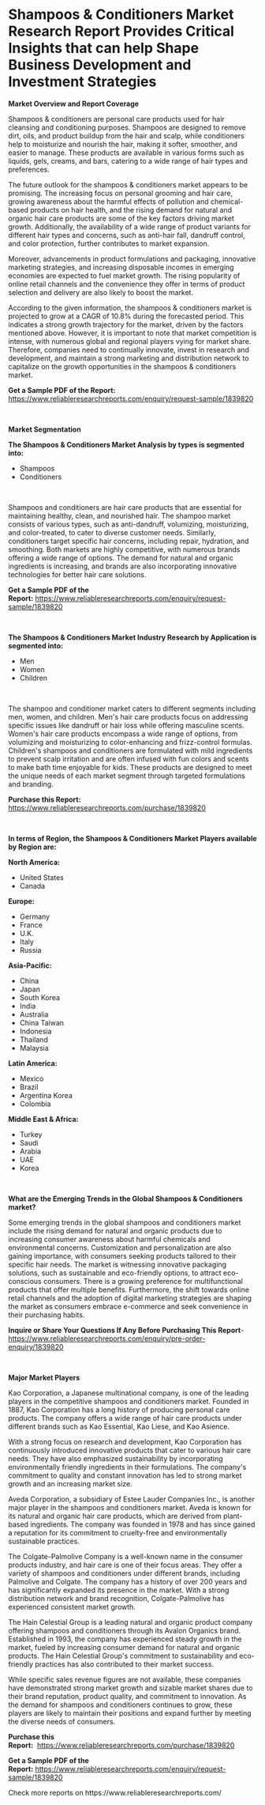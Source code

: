 <p><h1>Shampoos & Conditioners Market Research Report Provides Critical Insights that can help Shape Business Development and Investment Strategies</h1></p><p><strong>Market Overview and Report Coverage</strong></p>
<p><p>Shampoos & conditioners are personal care products used for hair cleansing and conditioning purposes. Shampoos are designed to remove dirt, oils, and product buildup from the hair and scalp, while conditioners help to moisturize and nourish the hair, making it softer, smoother, and easier to manage. These products are available in various forms such as liquids, gels, creams, and bars, catering to a wide range of hair types and preferences.</p><p>The future outlook for the shampoos & conditioners market appears to be promising. The increasing focus on personal grooming and hair care, growing awareness about the harmful effects of pollution and chemical-based products on hair health, and the rising demand for natural and organic hair care products are some of the key factors driving market growth. Additionally, the availability of a wide range of product variants for different hair types and concerns, such as anti-hair fall, dandruff control, and color protection, further contributes to market expansion.</p><p>Moreover, advancements in product formulations and packaging, innovative marketing strategies, and increasing disposable incomes in emerging economies are expected to fuel market growth. The rising popularity of online retail channels and the convenience they offer in terms of product selection and delivery are also likely to boost the market.</p><p>According to the given information, the shampoos & conditioners market is projected to grow at a CAGR of 10.8% during the forecasted period. This indicates a strong growth trajectory for the market, driven by the factors mentioned above. However, it is important to note that market competition is intense, with numerous global and regional players vying for market share. Therefore, companies need to continually innovate, invest in research and development, and maintain a strong marketing and distribution network to capitalize on the growth opportunities in the shampoos & conditioners market.</p></p>
<p><strong>Get a Sample PDF of the Report:</strong> <a href="https://www.reliableresearchreports.com/enquiry/request-sample/1839820">https://www.reliableresearchreports.com/enquiry/request-sample/1839820</a></p>
<p>&nbsp;</p>
<p><strong>Market Segmentation</strong></p>
<p><strong>The Shampoos & Conditioners Market Analysis by types is segmented into:</strong></p>
<p><ul><li>Shampoos</li><li>Conditioners</li></ul></p>
<p>&nbsp;</p>
<p><p>Shampoos and conditioners are hair care products that are essential for maintaining healthy, clean, and nourished hair. The shampoo market consists of various types, such as anti-dandruff, volumizing, moisturizing, and color-treated, to cater to diverse customer needs. Similarly, conditioners target specific hair concerns, including repair, hydration, and smoothing. Both markets are highly competitive, with numerous brands offering a wide range of options. The demand for natural and organic ingredients is increasing, and brands are also incorporating innovative technologies for better hair care solutions.</p></p>
<p><strong>Get a Sample PDF of the Report:</strong>&nbsp;<a href="https://www.reliableresearchreports.com/enquiry/request-sample/1839820">https://www.reliableresearchreports.com/enquiry/request-sample/1839820</a></p>
<p>&nbsp;</p>
<p><strong>The Shampoos & Conditioners Market Industry Research by Application is segmented into:</strong></p>
<p><ul><li>Men</li><li>Women</li><li>Children</li></ul></p>
<p>&nbsp;</p>
<p><p>The shampoo and conditioner market caters to different segments including men, women, and children. Men's hair care products focus on addressing specific issues like dandruff or hair loss while offering masculine scents. Women's hair care products encompass a wide range of options, from volumizing and moisturizing to color-enhancing and frizz-control formulas. Children's shampoos and conditioners are formulated with mild ingredients to prevent scalp irritation and are often infused with fun colors and scents to make bath time enjoyable for kids. These products are designed to meet the unique needs of each market segment through targeted formulations and branding.</p></p>
<p><strong>Purchase this Report:</strong>&nbsp; <a href="https://www.reliableresearchreports.com/purchase/1839820">https://www.reliableresearchreports.com/purchase/1839820</a></p>
<p>&nbsp;</p>
<p><strong>In terms of Region, the Shampoos & Conditioners Market Players available by Region are:</strong></p>
<p>
    <p> <strong> North America: </strong>
        <ul>
            <li>United States</li>
            <li>Canada</li>
        </ul>
        </p> 
    <p> <strong> Europe: </strong>
        <ul>
            <li>Germany</li>
            <li>France</li>
            <li>U.K.</li>
            <li>Italy</li>
            <li>Russia</li>
        </ul>
        </p> 
    <p> <strong> Asia-Pacific: </strong>
        <ul>
            <li>China</li>
            <li>Japan</li>
            <li>South Korea</li>
            <li>India</li>
            <li>Australia</li>
            <li>China Taiwan</li>
            <li>Indonesia</li>
            <li>Thailand</li>
            <li>Malaysia</li>
        </ul>
        </p> 
    <p> <strong> Latin America: </strong>
        <ul>
            <li>Mexico</li>
            <li>Brazil</li>
            <li>Argentina Korea</li>
            <li>Colombia</li>
        </ul>
        </p> 
    <p> <strong> Middle East & Africa: </strong>
        <ul>
            <li>Turkey</li>
            <li>Saudi</li>
            <li>Arabia</li>
            <li>UAE</li>
            <li>Korea</li>
        </ul>
    </p>
    </p>
<p>&nbsp;</p>
<p><strong>What are the Emerging Trends in the Global Shampoos & Conditioners market?</strong></p>
<p><p>Some emerging trends in the global shampoos and conditioners market include the rising demand for natural and organic products due to increasing consumer awareness about harmful chemicals and environmental concerns. Customization and personalization are also gaining importance, with consumers seeking products tailored to their specific hair needs. The market is witnessing innovative packaging solutions, such as sustainable and eco-friendly options, to attract eco-conscious consumers. There is a growing preference for multifunctional products that offer multiple benefits. Furthermore, the shift towards online retail channels and the adoption of digital marketing strategies are shaping the market as consumers embrace e-commerce and seek convenience in their purchasing habits.</p></p>
<p><strong>Inquire or Share Your Questions If Any Before Purchasing This Report</strong>- <a href="https://www.reliableresearchreports.com/enquiry/pre-order-enquiry/1839820">https://www.reliableresearchreports.com/enquiry/pre-order-enquiry/1839820</a></p>
<p>&nbsp;</p>
<p><strong>Major Market Players</strong></p>
<p><p>Kao Corporation, a Japanese multinational company, is one of the leading players in the competitive shampoos and conditioners market. Founded in 1887, Kao Corporation has a long history of producing personal care products. The company offers a wide range of hair care products under different brands such as Kao Essential, Kao Liese, and Kao Asience.</p><p>With a strong focus on research and development, Kao Corporation has continuously introduced innovative products that cater to various hair care needs. They have also emphasized sustainability by incorporating environmentally friendly ingredients in their formulations. The company's commitment to quality and constant innovation has led to strong market growth and an increasing market size.</p><p>Aveda Corporation, a subsidiary of Estee Lauder Companies Inc., is another major player in the shampoos and conditioners market. Aveda is known for its natural and organic hair care products, which are derived from plant-based ingredients. The company was founded in 1978 and has since gained a reputation for its commitment to cruelty-free and environmentally sustainable practices.</p><p>The Colgate-Palmolive Company is a well-known name in the consumer products industry, and hair care is one of their focus areas. They offer a variety of shampoos and conditioners under different brands, including Palmolive and Colgate. The company has a history of over 200 years and has significantly expanded its presence in the market. With a strong distribution network and brand recognition, Colgate-Palmolive has experienced consistent market growth.</p><p>The Hain Celestial Group is a leading natural and organic product company offering shampoos and conditioners through its Avalon Organics brand. Established in 1993, the company has experienced steady growth in the market, fueled by increasing consumer demand for natural and organic products. The Hain Celestial Group's commitment to sustainability and eco-friendly practices has also contributed to their market success.</p><p>While specific sales revenue figures are not available, these companies have demonstrated strong market growth and sizable market shares due to their brand reputation, product quality, and commitment to innovation. As the demand for shampoos and conditioners continues to grow, these players are likely to maintain their positions and expand further by meeting the diverse needs of consumers.</p></p>
<p><strong>Purchase this Report:</strong>&nbsp;&nbsp;<a href="https://www.reliableresearchreports.com/purchase/1839820">https://www.reliableresearchreports.com/purchase/1839820</a></p>
<p></p>
<p><strong>Get a Sample PDF of the Report:</strong>&nbsp;<a href="https://www.reliableresearchreports.com/enquiry/request-sample/1839820">https://www.reliableresearchreports.com/enquiry/request-sample/1839820</a></p>
<p>Check more reports on https://www.reliableresearchreports.com/</p>